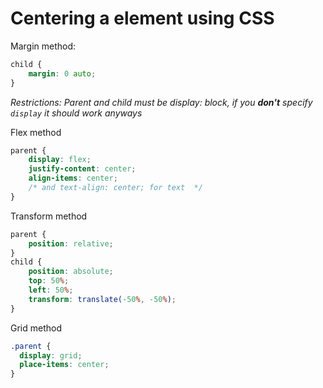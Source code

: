 # Centering a element using CSS

 Margin method:
 ```css
 child {
     margin: 0 auto;
 }
 ```
 *Restrictions: Parent and child must be display: block, if you **don't** specify `display` it should work anyways*
 
 Flex method
 ```css
 parent {
     display: flex;
     justify-content: center;
     align-items: center;
     /* and text-align: center; for text  */
 }
 ```
 
 Transform method
 ```css
 parent {
     position: relative;
 }
 child {
     position: absolute;
     top: 50%;
     left: 50%;
     transform: translate(-50%, -50%);
 }
 ```
 
 Grid method
 ```css
 .parent {
   display: grid;
   place-items: center;
 }
 ```
